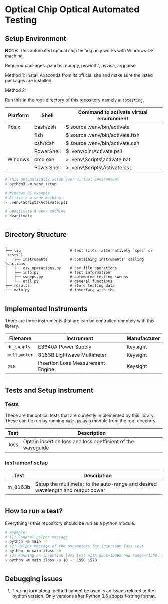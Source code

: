 # Optical Chip Optical Automated Testing 

## Setup Environment

**NOTE:** This automated optical chip testing only works with Windows OS machine.

Required packages: pandas, numpy, pywin32, pyvisa, argparse

Method 1:
Install Anaconda from its official site and make sure the listed packages are installed.

Method 2:

Run this in the root-directory of this repository namely `autotesting`.

| Platform | Shell   | Command to activate virtual environment
|----------|---------|----------------------------------------|
| Posix | bash/zsh   | $ source .venv/bin/activate |
|       | fish       | $ source .venv/bin/activate.fish |
|       | csh/tcsh   | $ source .venv/bin/activate.csh |
|       | PowerShell | $ .venv/bin/Activate.ps1 |
| Windows | cmd.exe    | > .venv\Scripts\activate.bat |
|         | PowerShell | > .venv\Scripts\Activate.ps1|

```bash
# This automatically setup your virtual environment
> python3 -m venv_setup

# Windows PS example
# Activate a venv machine.
> .venv\Scripts\Activate.ps1

# Deactivate a venv machine
> deactivate
```
#

## Directory Structure

```
.
├── lib                      # test files (alternatively `spec` or `tests`)
│   ├── instruments          # containing instruments' calling functions 
│   ├── csv_operations.py    # csv file operations
│   ├── info.py              # test information
│   ├── sweeps.py            # automated testing sweeps
│   └── util.py              # general functions
├── results                  # store testing data
└── main.py                  # interface with the 
```

#

## Implemented Instruments

There are three instruments that are can be controlled remotely with this library.

| Filename | Instrument | Manufacturer |
| -------- | ---------- | ------------ |
| `dc_supply`  | E3640A Power Supply  | Keysight |
| `multimeter` | 8163B Lightwave Multimeter  | Keysight |
| `pas`        | Insertion Loss Measurement Engine | Keysight |


# 

## Tests and Setup Instrument
### Tests
These are the optical tests that are currently implemented by this library. These can be run by running `main.py` as a module from the root directory.

| Test    | Description    |
|---------|----------------|
| iloss   | Optain insertion loss and loss coefficient of the waveguide |

### Instrument setup
| Test    | Description    |
|---------|----------------|
| m_8163b | Setup the multimeter to the auto-range and desired wavelength and output power |

# 

## How to run a test?
Everything is this repository should be run as a python module.

```bash
# Example: 
# (1) General helper message
> python -m main -h
# (2) Helper message of the parameters for insertion loss test
> python -m main iloss -h
# (3) Running an insertion loss test with pout=10dBm and range=(1550, 1570)nm
> python -m main iloss -p 10 -r 1550 1570
```


#

## Debugging issues

1. f-string formatting method cannot be used is an issues related to the python version. Only versions after Python 3.6 adopts f-string format.




